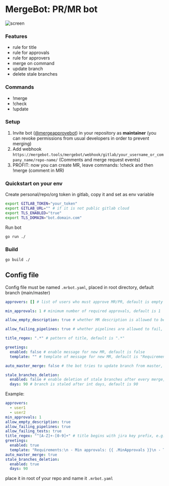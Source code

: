 # MergeBot: PR/MR bot

![screen](screen.webp)

### Features
- rule for title
- rule for approvals
- rule for approvers
- merge on command
- update branch
- delete stale branches


### Commands
- !merge
- !check
- !update

### Setup 
1. Invite bot ([@mergeapprovebot](https://gitlab.com/mergeapprovebot)) in your repository as **maintainer** (you can revoke permissions from usual developers in order to prevent merging)
2. Add webhook `https://mergebot.tools/mergebot/webhook/gitlab/your_username_or_company_name/repo-name/` (Comments and merge request events)
3. PROFIT: now you can create MR, leave commands: !check and then !merge (comment in MR)

### Quickstart on your env

Create personal/repo/org token in gitlab, copy it and set as env variable
```bash
export GITLAB_TOKEN="your_token"
export GITLAB_URL="" # if it is not public gitlab cloud
export TLS_ENABLED="true"
export TLS_DOMAIN="bot.domain.com"
```

Run bot
```
go run ./
```

### Build
```
go build ./
```



## Config file

Config file must be named `.mrbot.yaml`, placed in root directory, default branch (main/master)

```yaml
approvers: [] # list of users who must approve MR/PR, default is empty ([])

min_approvals: 1 # minimum number of required approvals, default is 1

allow_empty_description: true # whether MR description is allowed to be empty or not, default is true

allow_failing_pipelines: true # whether pipelines are allowed to fail, default is true

title_regex: ".*" # pattern of title, default is ".*"

greetings:
  enabled: false # enable message for new MR, default is false
  template: "" # template of message for new MR, default is "Requirements:\n - Min approvals: {{ .MinApprovals }}\n - Title regex: {{ .TitleRegex }}\n\nOnce you've done, send **!merge** command and i will merge it!"

auto_master_merge: false # the bot tries to update branch from master, default is false

stale_branches_deletion:
  enabled: false # enable deletion of stale branches after every merge, default is false
  days: 90 # branch is staled after int days, default is 90
```

Example:

```yaml
approvers:
  - user1
  - user2
min_approvals: 1
allow_empty_description: true
allow_failing_pipelines: true
allow_failing_tests: true
title_regex: "^[A-Z]+-[0-9]+" # title begins with jira key prefix, e.g. SCO-123 My cool Title
greetings:
  enabled: true
  template: "Requirements:\n - Min approvals: {{ .MinApprovals }}\n - Title regex: {{ .TitleRegex }}\n\nOnce you've done, send **!merge** command and i will merge it!"
auto_master_merge: true
stale_branches_deletion:
  enabled: true
  days: 90
```

place it in root of your repo and name it `.mrbot.yaml`
